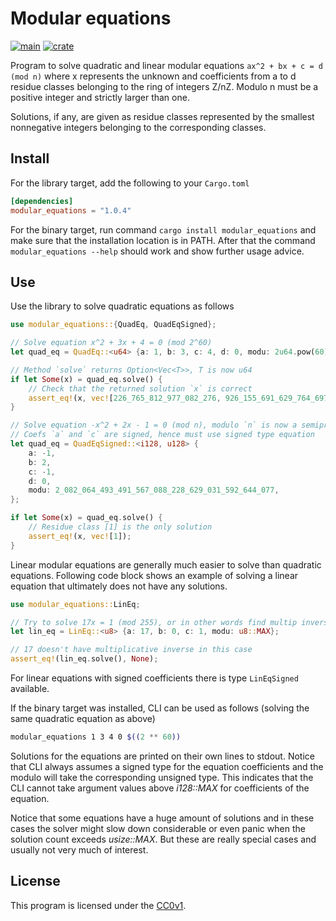 # Modular equations

[![main](https://github.com/elmomoilanen/Modular-equations/actions/workflows/main.yml/badge.svg)](https://github.com/elmomoilanen/Modular-equations/actions/workflows/main.yml)
[![crate](https://img.shields.io/crates/v/modular_equations.svg?logo=rust&color=orange)](https://crates.io/crates/modular_equations)

Program to solve quadratic and linear modular equations `ax^2 + bx + c = d (mod n)` where x represents the unknown and coefficients from a to d residue classes belonging to the ring of integers Z/nZ. Modulo n must be a positive integer and strictly larger than one.

Solutions, if any, are given as residue classes represented by the smallest nonnegative integers belonging to the corresponding classes.

## Install ##

For the library target, add the following to your `Cargo.toml`

```toml
[dependencies]
modular_equations = "1.0.4"
```

For the binary target, run command `cargo install modular_equations` and make sure that the installation location is in PATH. After that the command `modular_equations --help` should work and show further usage advice.

## Use ##

Use the library to solve quadratic equations as follows

```rust
use modular_equations::{QuadEq, QuadEqSigned};

// Solve equation x^2 + 3x + 4 = 0 (mod 2^60)
let quad_eq = QuadEq::<u64> {a: 1, b: 3, c: 4, d: 0, modu: 2u64.pow(60)};

// Method `solve` returns Option<Vec<T>>, T is now u64
if let Some(x) = quad_eq.solve() {
    // Check that the returned solution `x` is correct
    assert_eq!(x, vec![226_765_812_977_082_276, 926_155_691_629_764_697]);
}

// Solve equation -x^2 + 2x - 1 = 0 (mod n), modulo `n` is now a semiprime
// Coefs `a` and `c` are signed, hence must use signed type equation
let quad_eq = QuadEqSigned::<i128, u128> {
    a: -1,
    b: 2,
    c: -1,
    d: 0,
    modu: 2_082_064_493_491_567_088_228_629_031_592_644_077,
};

if let Some(x) = quad_eq.solve() {
    // Residue class [1] is the only solution
    assert_eq!(x, vec![1]);
}
```

Linear modular equations are generally much easier to solve than quadratic equations. Following code block shows an example of solving a linear equation that ultimately does not have any solutions.

```rust
use modular_equations::LinEq;

// Try to solve 17x = 1 (mod 255), or in other words find multip inverse for 17
let lin_eq = LinEq::<u8> {a: 17, b: 0, c: 1, modu: u8::MAX};

// 17 doesn't have multiplicative inverse in this case
assert_eq!(lin_eq.solve(), None);
```

For linear equations with signed coefficients there is type `LinEqSigned` available.

If the binary target was installed, CLI can be used as follows (solving the same quadratic equation as above)

```bash
modular_equations 1 3 4 0 $((2 ** 60))
```

Solutions for the equations are printed on their own lines to stdout. Notice that CLI always assumes a signed type for the equation coefficients and the modulo will take the corresponding unsigned type. This indicates that the CLI cannot take argument values above *i128::MAX* for coefficients of the equation.

Notice that some equations have a huge amount of solutions and in these cases the solver might slow down considerable or even panic when the solution count exceeds *usize::MAX*. But these are really special cases and usually not very much of interest.

## License ##

This program is licensed under the [CC0v1](https://github.com/elmomoilanen/Modular-equations/blob/main/LICENSE).
